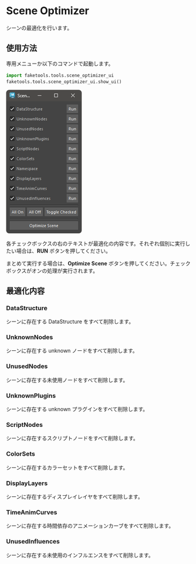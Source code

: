 # Scene Optimizer

シーンの最適化を行います。

## 使用方法

専用メニューか以下のコマンドで起動します。

```python
import faketools.tools.scene_optimizer_ui
faketools.tools.scene_optimizer_ui.show_ui()
```


![alt text](images/scene_optimizer/image001.png)

各チェックボックスの右のテキストが最適化の内容です。それぞれ個別に実行したい場合は、**RUN** ボタンを押してください。

まとめて実行する場合は、**Optimize Scene** ボタンを押してください。チェックボックスがオンの処理が実行されます。

## 最適化内容

### DataStructure

シーンに存在する DataStructure をすべて削除します。

### UnknownNodes

シーンに存在する unknown ノードをすべて削除します。

### UnusedNodes

シーンに存在する未使用ノードをすべて削除します。

### UnknownPlugins

シーンに存在する unknown プラグインをすべて削除します。

### ScriptNodes

シーンに存在するスクリプトノードをすべて削除します。

### ColorSets

シーンに存在するカラーセットをすべて削除します。

### DisplayLayers

シーンに存在するディスプレイレイヤをすべて削除します。

### TimeAnimCurves

シーンに存在する時間依存のアニメーションカーブをすべて削除します。

### UnusedInfluences

シーンに存在する未使用のインフルエンスをすべて削除します。